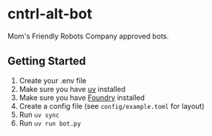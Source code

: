 # cntrl-alt-bot
Mom's Friendly Robots Company approved bots.

## Getting Started
1. Create your .env file
2. Make sure you have [uv](https://docs.astral.sh/uv/) installed
3. Make sure you have [Foundry](https://getfoundry.sh/) installed
4. Create a config file (see `config/example.toml` for layout)
5. Run `uv sync`
6. Run `uv run bot.py`